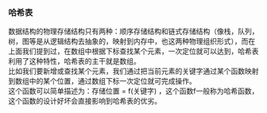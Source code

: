 ### 哈希表
数据结构的物理存储结构只有两种：顺序存储结构和链式存储结构（像栈，队列，树，图等是从逻辑结构去抽象的，映射到内存中，也这两种物理组织形式），而在上面我们提到过，在数组中根据下标查找某个元素，一次定位就可以达到，哈希表利用了这种特性，哈希表的主干就是数组。<br/>
比如我们要新增或查找某个元素，我们通过把当前元素的关键字通过某个函数映射到数组中的某个位置，通过数组下标一次定位就可完成操作。<br/>
这个函数可以简单描述为：存储位置 = f(关键字) ，这个函数f一般称为哈希函数，这个函数的设计好坏会直接影响到哈希表的优劣。<br/>


